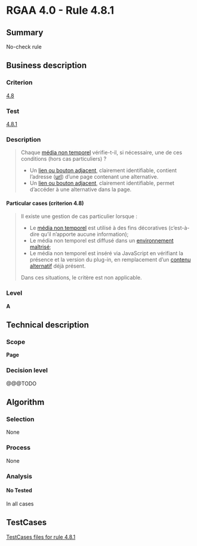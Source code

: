 # RGAA 4.0 - Rule 4.8.1

## Summary
No-check rule


## Business description

### Criterion
[4.8](https://www.numerique.gouv.fr/publications/rgaa-accessibilite/methode/criteres/#crit-4-8)

### Test
[4.8.1](https://www.numerique.gouv.fr/publications/rgaa-accessibilite/methode/criteres/#test-4-8-1)

### Description
> Chaque [média non temporel](https://www.numerique.gouv.fr/publications/rgaa-accessibilite/methode/glossaire/#media-non-temporel) vérifie-t-il, si nécessaire, une de ces conditions (hors cas particuliers) ?
> 
> * Un [lien ou bouton adjacent](https://www.numerique.gouv.fr/publications/rgaa-accessibilite/methode/glossaire/#lien-ou-bouton-adjacent), clairement identifiable, contient l’adresse ([url](https://www.numerique.gouv.fr/publications/rgaa-accessibilite/methode/glossaire/#url)) d’une page contenant une alternative.
> * Un [lien ou bouton adjacent](https://www.numerique.gouv.fr/publications/rgaa-accessibilite/methode/glossaire/#lien-ou-bouton-adjacent), clairement identifiable, permet d’accéder à une alternative dans la page.

#### Particular cases (criterion 4.8)
> Il existe une gestion de cas particulier lorsque :
> 
> * Le [média non temporel](https://www.numerique.gouv.fr/publications/rgaa-accessibilite/methode/glossaire/#media-non-temporel) est utilisé à des fins décoratives (c’est-à-dire qu’il n’apporte aucune information);
> * Le média non temporel est diffusé dans un [environnement maîtrisé](https://www.numerique.gouv.fr/publications/rgaa-accessibilite/methode/glossaire/#environnement-maitrise);
> * Le média non temporel est inséré via JavaScript en vérifiant la présence et la version du plug-in, en remplacement d’un [contenu alternatif](https://www.numerique.gouv.fr/publications/rgaa-accessibilite/methode/glossaire/#contenu-alternatif) déjà présent.
> 
> Dans ces situations, le critère est non applicable.

### Level
**A**


## Technical description

### Scope
**Page**

### Decision level
@@@TODO


## Algorithm

### Selection
None

### Process
None

### Analysis

#### No Tested
In all cases


##  TestCases

[TestCases files for rule 4.8.1](https://gitlab.com/asqatasun/Asqatasun/-/tree/v5/rules/rules-rgaa4.0/src/test/resources/testcases/rgaa40//Rgaa40Rule040801/)


